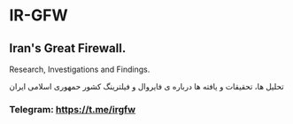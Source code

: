 # IR-GFW

## Iran's Great Firewall.
Research, Investigations and Findings.

تحلیل ها، تحقیقات و یافته ها درباره ی فایروال و فیلترینگ کشور حمهوری اسلامی ایران

### Telegram: https://t.me/irgfw
